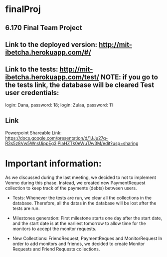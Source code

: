 finalProj
=========

6.170 Final Team Project
------
Link to the deployed version:
  http://mit-ibetcha.herokuapp.com/#/
------
Link to the tests:
  http://mit-ibetcha.herokuapp.com/test/ 
  NOTE: if you go to the tests link, the database will be cleared
Test user credentials:
-
  login: Dana, password: 18; 
  login: Zulaa, password: 11 
  

Link
------
Powerpoint Shareable Link: https://docs.google.com/presentation/d/1JJu27q-R3s5z8Vw5WnsUippEg3jPiaHZTk0eWuTAv3M/edit?usp=sharing


Important information:
============================

As we discussed during the last meeting, we decided to not to implement Venmo during this phase. Instead, we created new PaymentRequest collection to keep track of the payments (debts) between users.

- Tests:
Whenever the tests are run, we clear all the collections in the database. Therefore, all the datas in the database will be lost after the tests are run.

- Milestones generation:
First milestone starts one day after the start date, and the start date is at the earliest tomorrow to allow time for the monitors to accept the monitor requests.

- New Collections: FriendRequest, PaymentReques and MonitorRequest
In order to add monitors and friends, we decided to create Monitor Requests and Friend Requests collections. 